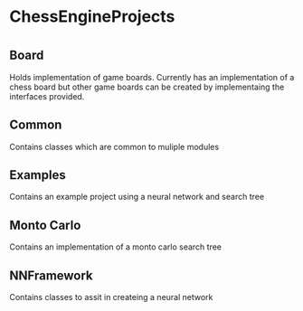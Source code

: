 # ChessEngineProjects

#
## Board
Holds implementation of game boards. Currently has an implementation of a chess board but other game boards can be created by implementaing the interfaces provided. 

## Common 
Contains classes which are common to muliple modules

## Examples
Contains an example project using a neural network and search tree

## Monto Carlo 
Contains an implementation of a monto carlo search tree

## NNFramework

Contains classes to assit in createing a neural network 

